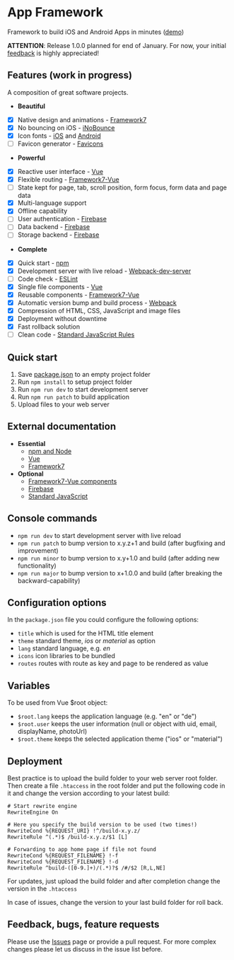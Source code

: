 # App Framework
Framework to build iOS and Android Apps in minutes ([demo](http://app-framework.scriptpilot.de/))

**ATTENTION**: Release 1.0.0 planned for end of January. For now, your initial [feedback](https://github.com/scriptPilot/app-framework/issues/1) is highly appreciated!

## Features (work in progress)
A composition of great software projects.
- **Beautiful**
 - [x] Native design and animations - [Framework7](http://framework7.io/)
 - [x] No bouncing on iOS - [iNoBounce](https://github.com/lazd/iNoBounce)
 - [x] Icon fonts - [iOS](https://github.com/nolimits4web/Framework7-Icons) and [Android](https://material.io/icons/)
 - [ ] Favicon generator - [Favicons](https://github.com/haydenbleasel/favicons)
- **Powerful**
 - [x] Reactive user interface - [Vue](https://vuejs.org/)
 - [x] Flexible routing - [Framework7-Vue](https://github.com/nolimits4web/Framework7-Vue)
 - [ ] State kept for page, tab, scroll position, form focus, form data and page data
 - [x] Multi-language support
 - [x] Offline capability
 - [ ] User authentication - [Firebase](https://firebase.google.com/)
 - [ ] Data backend - [Firebase](https://firebase.google.com/)
 - [ ] Storage backend - [Firebase](https://firebase.google.com/)
- **Complete**
 - [x] Quick start - [npm](https://www.npmjs.com)
 - [x] Development server with live reload - [Webpack-dev-server](https://github.com/webpack/webpack-dev-server)
 - [ ] Code check - [ESLint](http://eslint.org/)
 - [x] Single file components - [Vue](https://vuejs.org/v2/guide/single-file-components.html)
 - [x] Reusable components - [Framework7-Vue](https://github.com/nolimits4web/Framework7-Vue)
 - [x] Automatic version bump and build process - [Webpack](https://webpack.github.io/)
 - [x] Compression of HTML, CSS, JavaScript and image files
 - [x] Deployment without downtime
 - [x] Fast rollback solution
 - [ ] Clean code - [Standard JavaScript Rules](http://standardjs.com/)
 
## Quick start
1. Save [package.json](https://raw.githubusercontent.com/scriptPilot/app-framework/master/hello-world-app/package.json) to an empty project folder
2. Run `npm install` to setup project folder
3. Run `npm run dev` to start development server
4. Run `npm run patch` to build application
5. Upload files to your web server

## External documentation
- **Essential**
  - [npm and Node](https://docs.npmjs.com/getting-started/what-is-npm)
  - [Vue](https://vuejs.org/v2/guide/)
  - [Framework7](http://framework7.io/docs/)
- **Optional**
  - [Framework7-Vue components](https://github.com/nolimits4web/Framework7-Vue)
  - [Firebase](https://firebase.google.com/docs/web/setup)
  - [Standard JavaScript](http://standardjs.com/rules.html)

## Console commands
* `npm run dev` to start development server with live reload
* `npm run patch` to bump version to x.y.z+1 and build (after bugfixing and improvement)
* `npm run minor` to bump version to x.y+1.0 and build (after adding new functionality)
* `npm run major` to bump version to x+1.0.0 and build (after breaking the backward-capability)

## Configuration options
In the `package.json` file you could configure the following options:
* `title` which is used for the HTML title element
* `theme` standard theme, *ios* or *material* as option
* `lang` standard language, e.g. *en*
* `icons` icon libraries to be bundled
* `routes` routes with route as key and page to be rendered as value

## Variables
To be used from Vue $root object:
* `$root.lang` keeps the application language (e.g. "en" or "de")
* `$root.user` keeps the user information (null or object with uid, email, displayName, photoUrl)
* `$root.theme` keeps the selected application theme ("ios" or "material")

## Deployment
Best practice is to upload the build folder to your web server root folder. Then create a file `.htaccess` in the root folder and put the following code in it and change the version according to your latest build:

  ```
  # Start rewrite engine
  RewriteEngine On

  # Here you specify the build version to be used (two times!)
  RewriteCond %{REQUEST_URI} !^/build-x.y.z/
  RewriteRule ^(.*)$ /build-x.y.z/$1 [L]

  # Forwarding to app home page if file not found
  RewriteCond %{REQUEST_FILENAME} !-f
  RewriteCond %{REQUEST_FILENAME} !-d
  RewriteRule ^build-([0-9.]+)/(.*)?$ /#/$2 [R,L,NE] 
  ```
For updates, just upload the build folder and after completion change the version in the `.htaccess` 

In case of issues, change the version to your last build folder for roll back.

## Feedback, bugs, feature requests
Please use the [Issues](https://github.com/scriptPilot/app-framework/issues) page or provide a pull request. For more complex changes please let us discuss in the issue list before.
